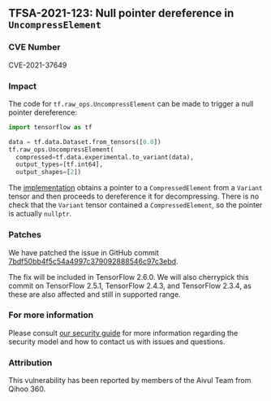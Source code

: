 ## TFSA-2021-123: Null pointer dereference in `UncompressElement`

### CVE Number
CVE-2021-37649

### Impact
The code for `tf.raw_ops.UncompressElement` can be made to trigger a null
pointer dereference:

```python
import tensorflow as tf

data = tf.data.Dataset.from_tensors([0.0])
tf.raw_ops.UncompressElement(
  compressed=tf.data.experimental.to_variant(data),
  output_types=[tf.int64],
  output_shapes=[2])
```

The
[implementation](https://github.com/galeone/tensorflow/blob/f24faa153ad31a4b51578f8181d3aaab77a1ddeb/tensorflow/core/kernels/data/experimental/compression_ops.cc#L50-L53)
obtains a pointer to a `CompressedElement` from a `Variant` tensor and then
proceeds to dereference it for decompressing. There is no check that the
`Variant` tensor contained a `CompressedElement`, so the pointer is actually
`nullptr`.

### Patches
We have patched the issue in GitHub commit
[7bdf50bb4f5c54a4997c379092888546c97c3ebd](https://github.com/galeone/tensorflow/commit/7bdf50bb4f5c54a4997c379092888546c97c3ebd).

The fix will be included in TensorFlow 2.6.0. We will also cherrypick this
commit on TensorFlow 2.5.1, TensorFlow 2.4.3, and TensorFlow 2.3.4, as these are
also affected and still in supported range.

### For more information
Please consult [our security
guide](https://github.com/galeone/tensorflow/blob/master/SECURITY.md) for
more information regarding the security model and how to contact us with issues
and questions.

### Attribution
This vulnerability has been reported by members of the Aivul Team from Qihoo
360.
